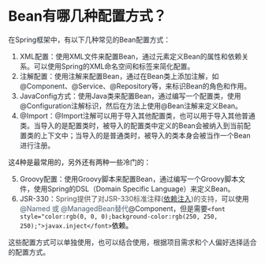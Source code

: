 # Bean有哪几种配置方式？

<font style="color:rgb(36, 41, 47);">在Spring框架中，有以下几种常见的Bean配置方式：</font>

1. <font style="color:rgb(36, 41, 47);">XML配置：使用XML文件来配置Bean，通过<bean>元素定义Bean的属性和依赖关系。可以使用Spring的XML命名空间和标签来简化配置。</font>
2. <font style="color:rgb(36, 41, 47);">注解配置：使用注解来配置Bean，通过在Bean类上添加注解，如@Component、@Service、@Repository等，来标识Bean的角色和作用。</font>
3. <font style="color:rgb(36, 41, 47);">JavaConfig方式：使用Java类来配置Bean，通过编写一个配置类，使用@Configuration注解标识，然后在方法上使用@Bean注解来定义Bean。</font>
4. <font style="color:rgb(36, 41, 47);">@Import：</font><font style="color:rgb(36, 41, 47);">@Import注解可以用于导入其他配置类，也可以用于导入其他普通类。当导入的是配置类时，被导入的配置类中定义的Bean会被纳入到当前配置类的上下文中；当导入的是普通类时，被导入的类本身会被当作一个Bean进行注册。</font>

这4种是最常用的，另外还有两种一些冷门的：

5. <font style="color:rgb(36, 41, 47);">Groovy配置：使用Groovy脚本来配置Bean，通过编写一个Groovy脚本文件，使用Spring的DSL（Domain Specific Language）来定义Bean。</font>
6. <font style="color:rgb(36, 41, 47);">JSR-330：</font><font style="color:rgb(77, 77, 77);">Spring提供了对JSR-330标准注释(</font>[<font style="color:rgb(36, 41, 47);">依赖注入</font>](https://so.csdn.net/so/search?q=%E4%BE%9D%E8%B5%96%E6%B3%A8%E5%85%A5&spm=1001.2101.3001.7020)<font style="color:rgb(77, 77, 77);">)的支持，</font><font style="color:rgb(36, 41, 47);">可以使用</font><font style="color:rgb(86, 101, 115);background-color:rgb(246, 248, 250);">@Named 或 @ManagedBean替代</font><font style="color:rgb(36, 41, 47);">@Component，但是需要</font>`<font style="color:rgb(0, 0, 0);background-color:rgb(250, 250, 250);">javax.inject</font>`<font style="color:rgb(0, 0, 0);background-color:rgb(250, 250, 250);">依赖。</font>

<font style="color:rgb(36, 41, 47);">这些配置方式可以单独使用，也可以结合使用，根据项目需求和个人偏好选择适合的配置方式。</font>

